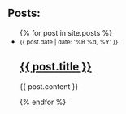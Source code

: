 <h2>Posts:</h2>
<ul>
  {% for post in site.posts %}
    <li>
      <small>{{ post.date | date: '%B %d, %Y' }}</small>
      <h2><a href="{{ post.url }}">{{ post.title }}</a></h2>
      <p>{{ post.content }}</p>
    </li>
  {% endfor %}
</ul>
